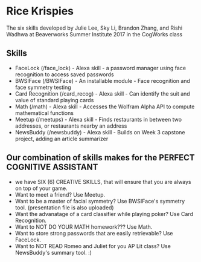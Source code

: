 # Rice Krispies
The six skills developed by Julie Lee, Sky Li, Brandon Zhang, and Rishi Wadhwa at Beaverworks Summer Institute 2017 in the CogWorks class

## Skills
* FaceLock (/face_lock) - Alexa skill - a password manager using face recognition to access saved passwords
* BWSIFace (/BWSIFace) - An installable module - Face recognition and face symmetry testing
* Card Recognition (/card_recog) - Alexa skill - Can identify the suit and value of standard playing cards
* Math (/math) - Alexa skill - Accesses the Wolfram Alpha API to compute mathematical functions
* Meetup (/meetups) - Alexa skill - Finds restaurants in between two addresses, or restaurants nearby an address
* NewsBuddy (/newsbuddy) - Alexa skill - Builds on Week 3 capstone project, adding an article summarizer

## Our combination of skills makes for the PERFECT COGNITIVE ASSISTANT
- we have SIX (6) CREATIVE SKILLS, that will ensure that you are always on top of your game. 
- Want to meet a friend? Use Meetup.
- Want to be a master of facial symmetry? Use BWSIFace's symmetry tool. (presentation file is also uploaded)
- Want the advanatage of a card classifier while playing poker? Use Card Recognition. 
- Want to NOT DO YOUR MATH homework??? Use Math.
- Want to store strong passwords that are easily retrievable? Use FaceLock.
- Want to NOT READ Romeo and Juliet for you AP Lit class? Use NewsBuddy's summary tool.
:)
